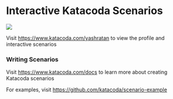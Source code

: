 # Interactive Katacoda Scenarios

[![](http://shields.katacoda.com/katacoda/yashratan/count.svg)](https://www.katacoda.com/yashratan "Get your profile on Katacoda.com")

Visit https://www.katacoda.com/yashratan to view the profile and interactive scenarios

### Writing Scenarios
Visit https://www.katacoda.com/docs to learn more about creating Katacoda scenarios

For examples, visit https://github.com/katacoda/scenario-example
